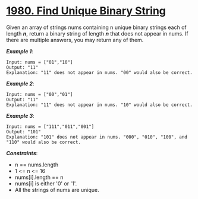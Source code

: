 # [1980\. Find Unique Binary String](https://leetcode.com/problems/find-unique-binary-string/)

Given an array of strings nums containing n unique binary strings each of length ***n***, return a binary string of length ***n*** that does not appear in nums. If there are multiple answers, you may return any of them.

 
***Example 1***:

    Input: nums = ["01","10"]
    Output: "11"
    Explanation: "11" does not appear in nums. "00" would also be correct.

***Example 2***:

    Input: nums = ["00","01"]
    Output: "11"
    Explanation: "11" does not appear in nums. "10" would also be correct.

***Example 3***:

    Input: nums = ["111","011","001"]
    Output: "101"
    Explanation: "101" does not appear in nums. "000", "010", "100", and "110" would also be correct.
 

***Constraints***:

- n == nums.length
- 1 <= n <= 16
- nums[i].length == n
- nums[i] is either '0' or '1'.
- All the strings of nums are unique.